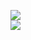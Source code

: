 [![](https://img.shields.io/badge/Made%20With-Github%20Spray-lightgrey.svg?style=for-the-badge&logo=github)](https://github.com/Annihil/github-spray#25463)  
[![](https://i.imgur.com/2DrTn0Z.gif)](https://github.com/Annihil/github-spray)